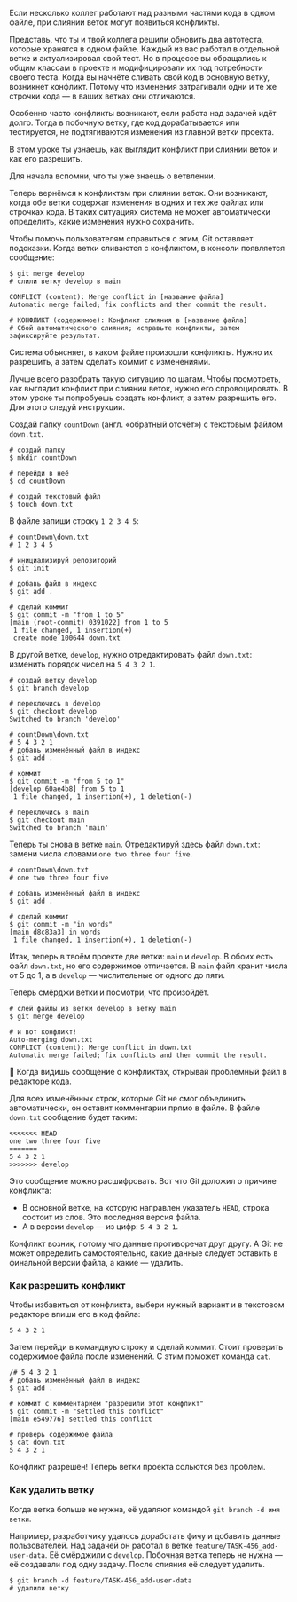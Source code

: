 Если несколько коллег работают над разными частями кода в одном файле, при слиянии веток могут появиться конфликты.

Представь, что ты и твой коллега решили обновить два автотеста, которые хранятся в одном файле. Каждый из вас работал в отдельной ветке и актуализировал свой тест. Но в процессе вы обращались к общим классам в проекте и модифицировали их под потребности своего теста. Когда вы начнёте сливать свой код в основную ветку, возникнет конфликт. Потому что изменения затрагивали одни и те же строчки кода — в ваших ветках они отличаются.

Особенно часто конфликты возникают, если работа над задачей идёт долго. Тогда в побочную ветку, где код дорабатывается или тестируется, не подтягиваются изменения из главной ветки проекта.

В этом уроке ты узнаешь, как выглядит конфликт при слиянии веток и как его разрешить.


Для начала вспомни, что ты уже знаешь о ветвлении.

Теперь вернёмся к конфликтам при слиянии веток. Они возникают, когда обе ветки содержат изменения в одних и тех же файлах или строчках кода. В таких ситуациях система не может автоматически определить, какие изменения нужно сохранить.

Чтобы помочь пользователям справиться с этим, Git оставляет подсказки. Когда ветки сливаются с конфликтом, в консоли появляется сообщение:
```
$ git merge develop
# слили ветку develop в main

CONFLICT (content): Merge conflict in [название файла]
Automatic merge failed; fix conflicts and then commit the result.

# КОНФЛИКТ (содержимое): Конфликт слияния в [название файла]
# Сбой автоматического слияния; исправьте конфликты, затем зафиксируйте результат. 
```

Система объясняет, в каком файле произошли конфликты. Нужно их разрешить, а затем сделать коммит с изменениями.


Лучше всего разобрать такую ситуацию по шагам. Чтобы посмотреть, как выглядит конфликт при слиянии веток, нужно его спровоцировать. В этом уроке ты попробуешь создать конфликт, а затем разрешить его. Для этого следуй инструкции.

Создай папку `countDown` (англ. «обратный отсчёт») c текстовым файлом `down.txt`.
```
# создай папку
$ mkdir countDown

# перейди в неё
$ cd countDown

# создай текстовый файл
$ touch down.txt 
```

В файле запиши строку `1 2 3 4 5`:
```
# countDown\down.txt 
# 1 2 3 4 5

# инициализируй репозиторий
$ git init

# добавь файл в индекс
$ git add .

# сделай коммит
$ git commit -m "from 1 to 5"
[main (root-commit) 0391022] from 1 to 5
 1 file changed, 1 insertion(+)
 create mode 100644 down.txt 
```

В другой ветке, `develop`, нужно отредактировать файл `down.txt`: изменить порядок чисел на `5 4 3 2 1`.
```
# создай ветку develop
$ git branch develop

# переключись в develop
$ git checkout develop
Switched to branch 'develop'

# countDown\down.txt
# 5 4 3 2 1
# добавь изменённый файл в индекс
$ git add .

# коммит
$ git commit -m "from 5 to 1"
[develop 60ae4b8] from 5 to 1
 1 file changed, 1 insertion(+), 1 deletion(-)

# переключись в main
$ git checkout main
Switched to branch 'main' 
```

Теперь ты снова в ветке `main`. Отредактируй здесь файл `down.txt`: замени числа словами `one two three four five`.
```
# countDown\down.txt 
# one two three four five

# добавь изменённый файл в индекс
$ git add .

# сделай коммит
$ git commit -m "in words"
[main d8c83a3] in words
 1 file changed, 1 insertion(+), 1 deletion(-) 
```

Итак, теперь в твоём проекте две ветки: `main` и `develop`. В обоих есть файл `down.txt`, но его содержимое отличается. В `main` файл хранит числа от 5 до 1, а в `develop` — числительные от одного до пяти.


Теперь смёрджи ветки и посмотри, что произойдёт.
```
# слей файлы из ветки develop в ветку main
$ git merge develop

# и вот конфликт!
Auto-merging down.txt
CONFLICT (content): Merge conflict in down.txt
Automatic merge failed; fix conflicts and then commit the result. 
```

📌 Когда видишь сообщение о конфликтах, открывай проблемный файл в редакторе кода.

Для всех изменённых строк, которые Git не смог объединить автоматически, он оставит комментарии прямо в файле. В файле `down.txt` сообщение будет таким:
```
<<<<<<< HEAD
one two three four five
=======
5 4 3 2 1
>>>>>>> develop 
```

Это сообщение можно расшифровать. Вот что Git доложил о причине конфликта:

- В основной ветке, на которую направлен указатель `HEAD`, строка состоит из слов. Это последняя версия файла.
- А в версии `develop` — из цифр: `5 4 3 2 1`.

Конфликт возник, потому что данные противоречат друг другу. А Git не может определить самостоятельно, какие данные следует оставить в финальной версии файла, а какие — удалить.


### Как разрешить конфликт

Чтобы избавиться от конфликта, выбери нужный вариант и в текстовом редакторе впиши его в код файла:
```
5 4 3 2 1 
```

Затем перейди в командную строку и сделай коммит. Стоит проверить содержимое файла после изменений. С этим поможет команда `cat`.
```
/# 5 4 3 2 1
# добавь изменённый файл в индекс
$ git add .

# коммит с комментарием "разрешили этот конфликт"
$ git commit -m "settled this conflict"
[main e549776] settled this conflict

# проверь содержимое файла
$ cat down.txt
5 4 3 2 1 
```

Конфликт разрешён! Теперь ветки проекта сольются без проблем.

### Как удалить ветку

Когда ветка больше не нужна, её удаляют командой `git branch -d имя ветки`.

Например, разработчику удалось доработать фичу и добавить данные пользователей. Над задачей он работал в ветке `feature/TASK-456_add-user-data`. Её смёрджили с `develop`. Побочная ветка теперь не нужна — её создавали под одну задачу. После слияния её следует удалить.
```
$ git branch -d feature/TASK-456_add-user-data
# удалили ветку 
```